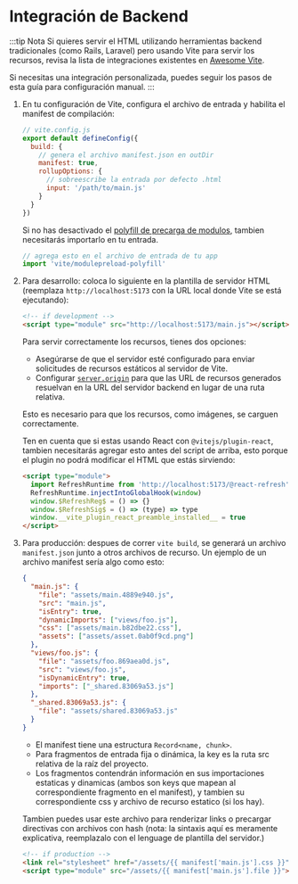 # Integración de Backend

:::tip Nota
Si quieres servir el HTML utilizando herramientas backend tradicionales (como Rails, Laravel) pero usando Vite para servir los recursos, revisa la lista de integraciones existentes en [Awesome Vite](https://github.com/vitejs/awesome-vite#integrations-with-backends).

Si necesitas una integración personalizada, puedes seguir los pasos de esta guía para configuración manual.
:::

1. En tu configuración de Vite, configura el archivo de entrada y habilita el manifest de compilación:

   ```js
   // vite.config.js
   export default defineConfig({
     build: {
       // genera el archivo manifest.json en outDir
       manifest: true,
       rollupOptions: {
         // sobreescribe la entrada por defecto .html
         input: '/path/to/main.js'
       }
     }
   })
   ```

   Si no has desactivado el [polyfill de precarga de modulos](/config/build-options#build-polyfillmodulepreload), tambien necesitarás importarlo en tu entrada.

   ```js
   // agrega esto en el archivo de entrada de tu app
   import 'vite/modulepreload-polyfill'
   ```

2. Para desarrollo: coloca lo siguiente en la plantilla de servidor HTML (reemplaza `http://localhost:5173` con la URL local donde Vite se está ejecutando):

   ```html
   <!-- if development -->
   <script type="module" src="http://localhost:5173/main.js"></script>
   ```

   Para servir correctamente los recursos, tienes dos opciones:

   - Asegúrarse de que el servidor esté configurado para enviar solicitudes de recursos estáticos al servidor de Vite.
   - Configurar [`server.origin`](/config/server-options#server-origin) para que las URL de recursos generados resuelvan en la URL del servidor backend en lugar de una ruta relativa.

   Esto es necesario para que los recursos, como imágenes, se carguen correctamente.

   Ten en cuenta que si estas usando React con `@vitejs/plugin-react`, tambien necesitarás agregar esto antes del script de arriba, esto porque el plugin no podrá modificar el HTML que estás sirviendo:

   ```html
   <script type="module">
     import RefreshRuntime from 'http://localhost:5173/@react-refresh'
     RefreshRuntime.injectIntoGlobalHook(window)
     window.$RefreshReg$ = () => {}
     window.$RefreshSig$ = () => (type) => type
     window.__vite_plugin_react_preamble_installed__ = true
   </script>
   ```

3. Para producción: despues de correr `vite build`, se generará un archivo `manifest.json` junto a otros archivos de recurso. Un ejemplo de un archivo manifest sería algo como esto:

   ```json
   {
     "main.js": {
       "file": "assets/main.4889e940.js",
       "src": "main.js",
       "isEntry": true,
       "dynamicImports": ["views/foo.js"],
       "css": ["assets/main.b82dbe22.css"],
       "assets": ["assets/asset.0ab0f9cd.png"]
     },
     "views/foo.js": {
       "file": "assets/foo.869aea0d.js",
       "src": "views/foo.js",
       "isDynamicEntry": true,
       "imports": ["_shared.83069a53.js"]
     },
     "_shared.83069a53.js": {
       "file": "assets/shared.83069a53.js"
     }
   }
   ```

   - El manifest tiene una estructura `Record<name, chunk>`.
   - Para fragmentos de entrada fija o dinámica, la key es la ruta src relativa de la raíz del proyecto.
   - Los fragmentos contendrán información en sus importaciones estaticas y dinamicas (ambos son keys que mapean al correspondiente fragmento en el manifest), y tambien su correspondiente css y archivo de recurso estatico (si los hay).

   Tambien puedes usar este archivo para renderizar links o precargar directivas con archivos con hash (nota: la sintaxis aquí es meramente explicativa, reemplazalo con el lenguage de plantilla del servidor.)

   ```html
   <!-- if production -->
   <link rel="stylesheet" href="/assets/{{ manifest['main.js'].css }}" />
   <script type="module" src="/assets/{{ manifest['main.js'].file }}"></script>
   ```
